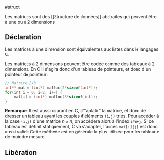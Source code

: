 #struct

Les matrices sont des [[Structure de données]] abstraites qui peuvent être à une ou à 2 dimensions.

## Déclaration
Les matrices à une dimension sont équivalentes aux listes dans le langages C.

Les matrices à 2 dimensions peuvent être codée comme des tableaux à 2 dimensions. En C il s'agira donc d'un tableau de pointeurs, et donc d'un pointeur de pointeur:

```c
// Matrice 2x3
int** mat = (int*) malloc(2*sizeof(int*));
for(int i = 0; i<2; i++) {
	mat[i] = (int*) malloc(3*sizeof(int));
}
```

**Remarque:** Il est aussi courant en C, d'"aplatir" la matrice, et donc de dresser un tableau ayant les couples d'éléments `(i,j)` triés.
Pour accéder à la case `(i,j)` d'une matrice $n\times n$, on accèdera alors à l'index `i*n+j`. Si ce tableau est définit statiquement, C va s'adapter, l'accès `mat[i][j]` est donc aussi valide
Cette méthode est en générale la plus utilisée pour les tableaux de moindre mesure.

## Libération
